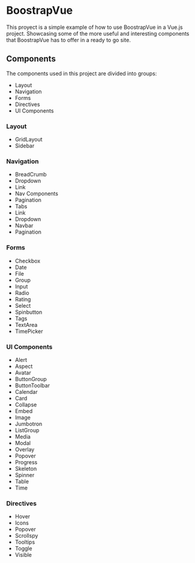 # BoostrapVue

This proyect is a simple example of how to use BoostrapVue in a Vue.js project. Showcasing some of the more useful and 
interesting components that BoostrapVue has to offer in a ready to go site.

## Components

The components used in this project are divided into groups:

- Layout
- Navigation
- Forms
- Directives
- UI Components

### Layout

- GridLayout
- Sidebar

### Navigation

- BreadCrumb
- Dropdown
- Link
- Nav Components
- Pagination
- Tabs
- Link
- Dropdown
- Navbar
- Pagination

### Forms

- Checkbox
- Date
- File
- Group
- Input
- Radio
- Rating
- Select
- Spinbutton
- Tags
- TextArea
- TimePicker

### UI Components

- Alert
- Aspect
- Avatar
- ButtonGroup
- ButtonToolbar
- Calendar
- Card
- Collapse
- Embed
- Image
- Jumbotron
- ListGroup
- Media
- Modal
- Overlay
- Popover
- Progress
- Skeleton
- Spinner
- Table
- Time

### Directives

- Hover
- Icons
- Popover
- Scrollspy
- Tooltips
- Toggle
- Visible
